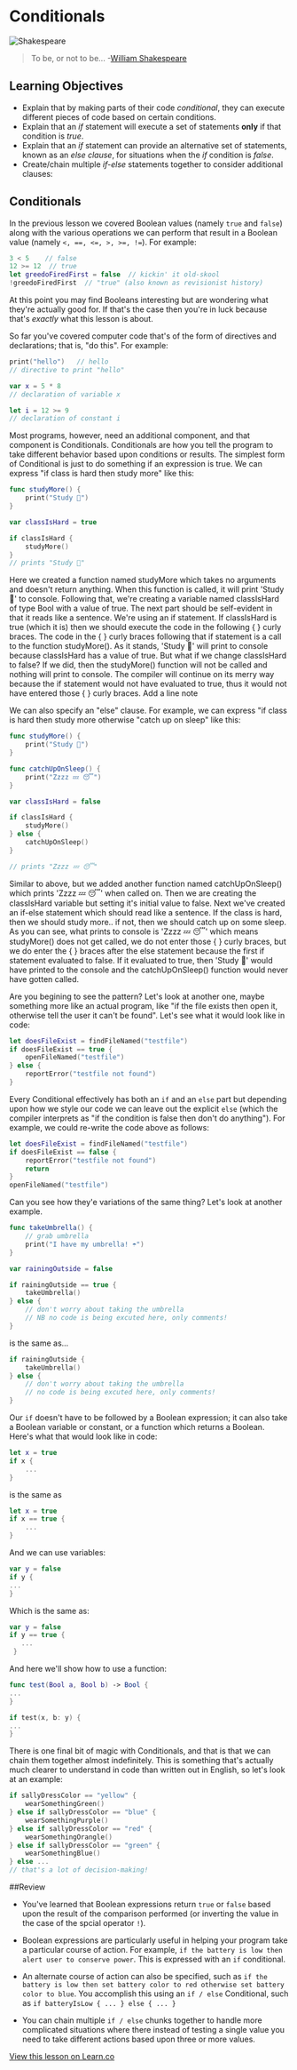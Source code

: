 # Conditionals

![Shakespeare](http://i.imgur.com/otc8ERh.jpg?1)
>To be, or not to be... -[William Shakespeare](https://en.wikipedia.org/wiki/William_Shakespeare)

## Learning Objectives 

* Explain that by making parts of their code *conditional*, they can execute different pieces of code based on certain conditions.
* Explain that an *if* statement will execute a set of statements **only** if that condition is *true*. 
* Explain that an *if* statement can provide an alternative set of statements, known as an *else clause*, for situations when the *if* condition is *false*.
* Create/chain multiple *if-else* statements together to consider additional clauses:



## Conditionals

In the previous lesson we covered Boolean values (namely ````true```` and ````false````) along with the various operations we can perform that result in a Boolean value (namely ````<, ==, <=, >, >=, !=````).
For example:

````Swift
3 < 5    // false
12 >= 12  // true
let greedoFiredFirst = false  // kickin' it old-skool
!greedoFiredFirst  // "true" (also known as revisionist history)
````

At this point you may find Booleans interesting but are wondering what they're actually good for.  If that's the case then you're in luck because that's *exactly* what this lesson is about.

So far you've covered computer code that's of the form of directives and declarations; that is, "do this".  For example:

````Swift
print("hello")   // hello
// directive to print "hello"

var x = 5 * 8
// declaration of variable x

let i = 12 >= 9
// declaration of constant i
````

Most programs, however, need an additional component, and that component is Conditionals.  Conditionals are how you tell the program to take different behavior based upon conditions or results.  The simplest form of Conditional is just to do something if an expression is true.  We can express "if class is hard then study more" like this:

````Swift
func studyMore() {
    print("Study 📖")
}

var classIsHard = true

if classIsHard {
	studyMore()
}
// prints "Study 📖"
````

Here we created a function named studyMore which takes no arguments and doesn't return anything. When this function is called, it will print 'Study 📖' to console. Following that, we're creating a variable named classIsHard of type Bool with a value of true. The next part should be self-evident in that it reads like a sentence. We're using an if statement. If classIsHard is true (which it is) then we should execute the code in the following { } curly braces. The code in the { } curly braces following that if statement is a call to the function studyMore(). As it stands, 'Study 📖' will print to console because classIsHard has a value of true. But what if we change classIsHard to false? If we did, then the studyMore() function will not be called and nothing will print to console. The compiler will continue on its merry way because the if statement would not have evaluated to true, thus it would not have entered those { } curly braces.
Add a line note

We can also specify an "else" clause.  For example, we can express "if class is hard then study more otherwise "catch up on sleep" like this:

````Swift
func studyMore() {
    print("Study 📖")
}

func catchUpOnSleep() {
    print("Zzzz 💤 😴")
}

var classIsHard = false

if classIsHard {
    studyMore()
} else {   
    catchUpOnSleep()
}

// prints "Zzzz 💤 😴"
````
Similar to above, but we added another function named catchUpOnSleep() which prints 'Zzzz 💤 😴' when called on. Then we are creating the classIsHard variable but setting it's initial value to false. Next we've created an if-else statement which should read like a sentence. If the class is hard, then we should study more.. if not, then we should catch up on some sleep. As you can see, what prints to console is 'Zzzz 💤 😴' which means studyMore() does not get called, we do not enter those { } curly braces, but we do enter the { } braces after the else statement because the first if statement evaluated to false. If it evaluated to true, then 'Study 📖' would have printed to the console and the catchUpOnSleep() function would never have gotten called.

Are you begining to see the pattern?  Let's look at another one, maybe something more like an actual program, like "if the file exists then open it, otherwise tell the user it can't be found".  Let's see what it would look like in code:

````Swift
let doesFileExist = findFileNamed("testfile")
if doesFileExist == true {
	openFileNamed("testfile")
} else {
	reportError("testfile not found")
}
````

Every Conditional effectively has both an ````if```` and an ````else```` part but depending upon how we style our code we can leave out the explicit ````else```` (which the compiler interprets as "if the condition is false then don't do anything").  For example, we could re-write the code above as follows:

````Swift
let doesFileExist = findFileNamed("testfile")
if doesFileExist == false {
	reportError("testfile not found")
	return
}
openFileNamed("testfile")
````

Can you see how they'e variations of the same thing?  Let's look at another example.

````Swift
func takeUmbrella() {
    // grab umbrella
    print("I have my umbrella! ☂️")
}

var rainingOutside = false

if rainingOutside == true {
	takeUmbrella()
} else {
	// don't worry about taking the umbrella
	// NB no code is being excuted here, only comments!
}
````
is the same as...

```swift
if rainingOutside {
    takeUmbrella()
} else {
    // don't worry about taking the umbrella
    // no code is being excuted here, only comments!
}
```

Our ````if```` doesn't have to be followed by a Boolean expression; it can also take a Boolean variable or constant, or a function which returns a Boolean.  Here's what that would look like in code:

````Swift
let x = true
if x {
	...
}
````

is the same as

````Swift
let x = true
if x == true {
	...
}
````

And we can use variables:

````Swift
var y = false
if y {
...
}
````

Which is the same as:

````Swift
var y = false
if y == true {
   ...
 }
 ````
 
And here we'll show how to use a function:

````Swift
func test(Bool a, Bool b) -> Bool {
...
}

if test(x, b: y) {
...
}
````

There is one final bit of magic with Conditionals, and that is that we can chain them together almost indefinitely.  This is something that's actually much clearer to understand in code than written out in English, so let's look at an example:

````Swift
if sallyDressColor == "yellow" {
	wearSomethingGreen()
} else if sallyDressColor == "blue" {
	wearSomethingPurple()
} else if sallyDressColor == "red" {
	wearSomethingOrangle() 
} else if sallyDressColor == "green" {
	wearSomethingBlue()
} else ...
// that's a lot of decision-making!
````

##Review
* You've learned that Boolean expressions return ````true```` or ````false```` based upon the result of the comparison performed (or inverting the value in the case of the spcial operator ````!````).

* Boolean expressions are particularly useful in helping your program take a particular course of action.  For example, ````if the battery is low then alert user to conserve power````.  This is expressed with an ````if```` conditional.

* An alternate course of action can also be specified, such as ````if the battery is low then set battery color to red otherwise set battery color to blue````.   You accomplish this using an ````if / else```` Conditional, such as ````if batteryIsLow { ... } else { ... }````

* You can chain multiple ````if / else```` chunks together to handle more complicated situations where there instead of testing a single value you need to take different actions based upon three or more values.


<a href='https://learn.co/lessons/Conditionals' data-visibility='hidden'>View this lesson on Learn.co</a>
